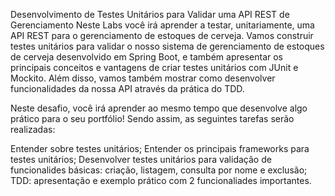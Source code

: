 Desenvolvimento de Testes Unitários para Validar uma API REST de Gerenciamento
Neste Labs você irá aprender a testar, unitariamente, uma API REST para o gerenciamento de estoques de cerveja. Vamos construir testes unitários para validar o nosso sistema de gerenciamento de estoques de cerveja desenvolvido em Spring Boot, e também apresentar os principais conceitos e vantagens de criar testes unitários com JUnit e Mockito. Além disso, vamos também mostrar como desenvolver funcionalidades da nossa API através da prática do TDD.

Neste desafio, você irá aprender ao mesmo tempo que desenvolve algo prático para o seu portfólio! Sendo assim, as seguintes tarefas serão realizadas:

Entender sobre testes unitários;
Entender os principais frameworks para testes unitários;
Desenvolver testes unitários para validação de funcionalides básicas: criação, listagem, consulta por nome e exclusão;
TDD: apresentação e exemplo prático com 2 funcionaliades importantes.

